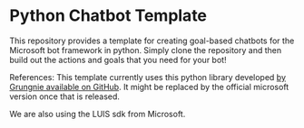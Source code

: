 # Python Chatbot Template

This repository provides a template for creating goal-based chatbots for the Microsoft bot framework in python.  Simply clone the repository and then build out the actions and goals that you need for your bot! 

References:
This template currently uses this python library developed [by Grungnie available on GitHub](https://github.com/Grungnie/microsoftbotframework). It might be replaced by the official microsoft version once that is released.

We are also using the LUIS sdk from Microsoft.
